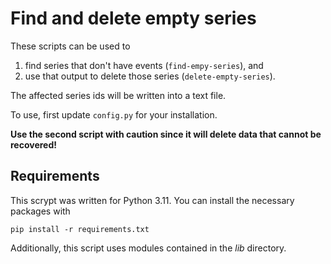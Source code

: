 # Find and delete empty series

These scripts can be used to

1. find series that don't have events (`find-empy-series`), and
2. use that output to delete those series (`delete-empty-series`).

The affected series ids will be written into a text file.

To use, first update `config.py` for your installation.

**Use the second script with caution since it will delete data that cannot be
recovered!**

## Requirements

This scrypt was written for Python 3.11. You can install the necessary packages with

```
pip install -r requirements.txt
```

Additionally, this script uses modules contained in the _lib_ directory.